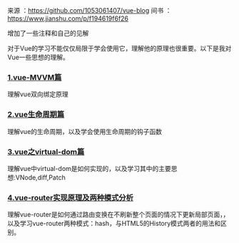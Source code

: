 来源 ：https://github.com/1053061407/vue-blog
间书 ：https://www.jianshu.com/p/f194619f6f26

增加了一些注释和自己的见解


对于Vue的学习不能仅仅局限于学会使用它，理解他的原理也很重要。以下是我对Vue一些思想的理解。
### **[1.vue-MVVM篇](https://github.com/1053061407/vue-blog/tree/master/vue-MVVM)**
 理解vue双向绑定原理
### **[2.vue生命周期篇](https://github.com/1053061407/vue-blog/tree/master/vue生命周期理解)**
 理解vue的生命周期，以及学会使用生命周期的钩子函数
### **[3.vue之virtual-dom篇](https://github.com/1053061407/vue-blog/tree/master/vue-virtual-dom)**
 理解vue中virtual-dom是如何实现的，以及学习其中的主要思想:VNode,diff,Patch
### **[4.vue-router实现原理及两种模式分析](https://github.com/1053061407/vue-blog/tree/master/vue-router)**
 理解vue-router是如何通过路由变换在不刷新整个页面的情况下更新局部页面，，以及学习vue-router两种模式：hash，与HTML5的History模式两者的用法和区别。
